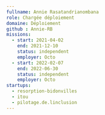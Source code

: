 ```yaml
---
fullname: Annie Rasatandrianombana
role: Chargée déploiement
domaine: Déploiement
github : Annie-RB
missions:
  - start: 2021-04-02
    end: 2021-12-10
    status: independent
    employer: Octo
  - start: 2022-02-07
    end: 2022-06-30
    status: independent
    employer: Octo
startups:
  - resorption-bidonvilles
  - itou
  - pilotage.de.linclusion
---
```


